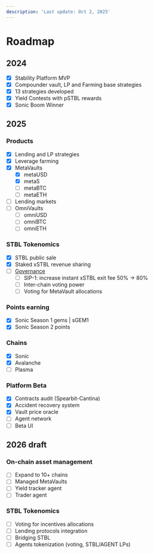 ```yaml
---
description: 'Last update: Oct 2, 2025'
---
```


# Roadmap

## 2024

* [x] Stability Platform MVP
* [x] Compounder vault, LP and Farming base strategies
* [x] 13 strategies developed
* [x] Yield Contests with pSTBL rewards
* [x] Sonic Boom Winner

## 2025

### Products

* [x] Lending and LP strategies
* [x] Leverage farming
* [x] MetaVaults
  * [x] metaUSD
  * [x] metaS
  * [ ] metaBTC
  * [ ] metaETH
* [ ] Lending markets
* [ ] OmniVaults
  * [ ] omniUSD
  * [ ] omniBTC
  * [ ] omniETH

### STBL Tokenomics

* [x] STBL public sale
* [x] Staked xSTBL revenue sharing
* [ ] [Governance](governance.md)
  * [ ] SIP-1: increase instant xSTBL exit fee 50% -> 80%
  * [ ] Inter-chain voting power
  * [ ] Voting for MetaVault allocations

### Points earning

* [x] Sonic Season 1 gems | sGEM1
* [x] Sonic Season 2 points

### Chains

* [x] Sonic
* [x] Avalanche
* [ ] Plasma

### Platform Beta

* [x] Contracts audit (Spearbit-Cantina)
* [x] Accident recovery system
* [x] Vault price oracle
* [ ] Agent network
* [ ] Beta UI

## 2026 draft

### On-chain asset management

* [ ] Expand to 10+ chains
* [ ] Managed MetaVaults
* [ ] Yield tracker agent
* [ ] Trader agent

### STBL Tokenomics

* [ ] Voting for incentives allocations
* [ ] Lending protocols integration
* [ ] Bridging STBL
* [ ] Agents tokenization (voting, STBL/AGENT LPs)
